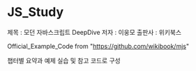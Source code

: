 # JS_Study

제목 : 모던 자바스크립트 DeepDive
저자 : 이웅모
출판사 : 위키북스

Official_Example_Code from "https://github.com/wikibook/mjs"

챕터별 요약과 예제 실습 및 참고 코드로 구성